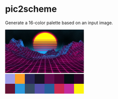 # pic2scheme

Generate a 16-color palette based on an input image.

<img src="https://github.com/nlc/pic2scheme/raw/master/w_outrun.jpg?raw=true" width="256"/>
<img src="https://github.com/nlc/pic2scheme/raw/master/swatch1581706731.png?raw=true" width="256"/>
